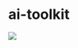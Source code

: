 # ai-toolkit
![](https://github.com/alfredsorrow/ai-toolkit/actions/workflows/makefile.yml/badge.svg)
